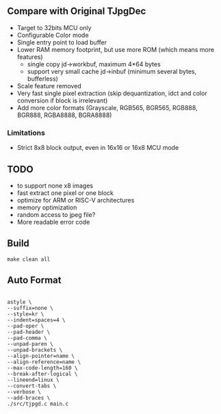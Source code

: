 

## Compare with Original TJpgDec

- Target to 32bits MCU only
- Configurable Color mode
- Single entry point to load buffer
- Lower RAM memory footprint, but use more ROM (which means more features)
    - single copy jd->workbuf, maximum 4*64 bytes
    - support very small cache jd->inbuf (minimum several bytes, bufferless)
- Scale feature removed
- Very fast single pixel extraction (skip dequantization, idct and color conversion if block is irrelevant)
- Add more color formats (Grayscale, RGB565, BGR565, RGB888, BGR888, RGBA8888, BGRA8888)

### Limitations

- Strict 8x8 block output, even in 16x16 or 16x8 MCU mode


## TODO

- to support none x8 images
- fast extract one pixel or one block
- optimize for ARM or RISC-V architectures
- memory optimization
- random access to jpeg file?
- More readable error code

## Build

```
make clean all
```

## Auto Format

```

astyle \
--suffix=none \
--style=kr \
--indent=spaces=4 \
--pad-oper \
--pad-header \
--pad-comma \
--unpad-paren \
--unpad-brackets \
--align-pointer=name \
--align-reference=name \
--max-code-length=160 \
--break-after-logical \
--lineend=linux \
--convert-tabs \
--verbose \
--add-braces \
./src/tjpgd.c main.c
```
